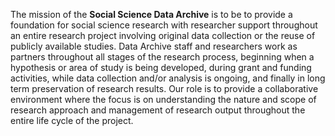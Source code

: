 The mission of the **Social Science Data Archive** is to be to provide a foundation for social science research with researcher support throughout an entire research project involving original data collection or the reuse of publicly available studies. Data Archive staff and researchers work as partners throughout all stages of the research process, beginning when a hypothesis or area of study is being developed, during grant and funding activities, while data collection and/or analysis is ongoing, and finally in long term preservation of research results. Our role is to provide a collaborative environment where the focus is on understanding the nature and scope of research approach and management of research output throughout the entire life cycle of the project.
